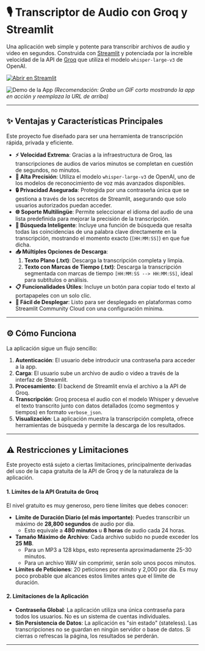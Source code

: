 # 🎙️ Transcriptor de Audio con Groq y Streamlit

Una aplicación web simple y potente para transcribir archivos de audio y video en segundos. Construida con [Streamlit](https://streamlit.io/) y potenciada por la increíble velocidad de la API de [Groq](https://groq.com/) que utiliza el modelo `whisper-large-v3` de OpenAI.

[![Abrir en Streamlit](https://static.streamlit.io/badges/streamlit_badge_black_white.svg)](https://johnascriber.streamlit.app/)


![Demo de la App](https://i.imgur.com/your-demo-image.gif)
*(Recomendación: Graba un GIF corto mostrando la app en acción y reemplaza la URL de arriba)*

---

## ✨ Ventajas y Características Principales

Este proyecto fue diseñado para ser una herramienta de transcripción rápida, privada y eficiente.

*   **⚡ Velocidad Extrema**: Gracias a la infraestructura de Groq, las transcripciones de audios de varios minutos se completan en cuestión de segundos, no minutos.
*   **🎯 Alta Precisión**: Utiliza el modelo `whisper-large-v3` de OpenAI, uno de los modelos de reconocimiento de voz más avanzados disponibles.
*   **🔒 Privacidad Asegurada**: Protegida por una contraseña única que se gestiona a través de los secretos de Streamlit, asegurando que solo usuarios autorizados puedan acceder.
*   **🌐 Soporte Multilingüe**: Permite seleccionar el idioma del audio de una lista predefinida para mejorar la precisión de la transcripción.
*   **🔎 Búsqueda Inteligente**: Incluye una función de búsqueda que resalta todas las coincidencias de una palabra clave directamente en la transcripción, mostrando el momento exacto (`[HH:MM:SS]`) en que fue dicha.
*   **📥 Múltiples Opciones de Descarga**:
    1.  **Texto Plano (.txt)**: Descarga la transcripción completa y limpia.
    2.  **Texto con Marcas de Tiempo (.txt)**: Descarga la transcripción segmentada con marcas de tiempo `[HH:MM:SS --> HH:MM:SS]`, ideal para subtítulos o análisis.
*   **📋 Funcionalidades Útiles**: Incluye un botón para copiar todo el texto al portapapeles con un solo clic.
*   **🚀 Fácil de Desplegar**: Listo para ser desplegado en plataformas como Streamlit Community Cloud con una configuración mínima.

---

## ⚙️ Cómo Funciona

La aplicación sigue un flujo sencillo:
1.  **Autenticación**: El usuario debe introducir una contraseña para acceder a la app.
2.  **Carga**: El usuario sube un archivo de audio o video a través de la interfaz de Streamlit.
3.  **Procesamiento**: El backend de Streamlit envía el archivo a la API de Groq.
4.  **Transcripción**: Groq procesa el audio con el modelo Whisper y devuelve el texto transcrito junto con datos detallados (como segmentos y tiempos) en formato `verbose_json`.
5.  **Visualización**: La aplicación muestra la transcripción completa, ofrece herramientas de búsqueda y permite la descarga de los resultados.

---

## ⚠️ Restricciones y Limitaciones

Este proyecto está sujeto a ciertas limitaciones, principalmente derivadas del uso de la capa gratuita de la API de Groq y de la naturaleza de la aplicación.

#### 1. Límites de la API Gratuita de Groq
El nivel gratuito es muy generoso, pero tiene límites que debes conocer:
*   **Límite de Duración Diario (el más importante)**: Puedes transcribir un máximo de **28,800 segundos** de audio por día.
    *   Esto equivale a **480 minutos** u **8 horas** de audio cada 24 horas.
*   **Tamaño Máximo de Archivo**: Cada archivo subido no puede exceder los **25 MB**.
    *   Para un MP3 a 128 kbps, esto representa aproximadamente 25-30 minutos.
    *   Para un archivo WAV sin comprimir, serán solo unos pocos minutos.
*   **Límites de Peticiones**: 20 peticiones por minuto y 2,000 por día. Es muy poco probable que alcances estos límites antes que el límite de duración.

#### 2. Limitaciones de la Aplicación
*   **Contraseña Global**: La aplicación utiliza una única contraseña para todos los usuarios. No es un sistema de cuentas individuales.
*   **Sin Persistencia de Datos**: La aplicación es "sin estado" (stateless). Las transcripciones no se guardan en ningún servidor o base de datos. Si cierras o refrescas la página, los resultados se perderán.

---
